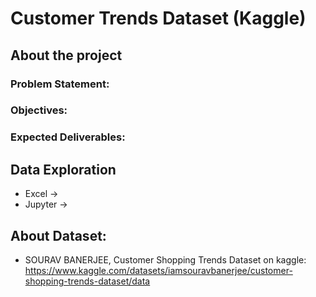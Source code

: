# Customer Trends Dataset (Kaggle)
## About the project
### Problem Statement:
### Objectives:
### Expected Deliverables:


## Data Exploration
- Excel -> 
- Jupyter ->

## About Dataset:
- SOURAV BANERJEE, Customer Shopping Trends Dataset on kaggle:
  https://www.kaggle.com/datasets/iamsouravbanerjee/customer-shopping-trends-dataset/data

